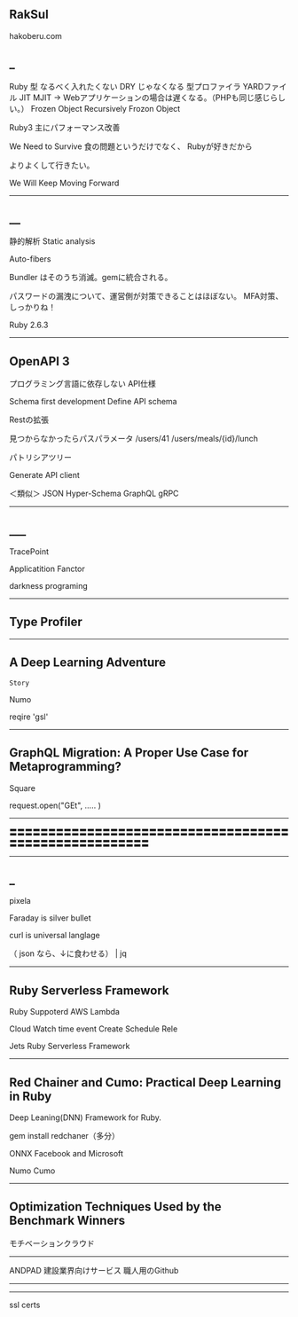 ## RakSul
hakoberu.com



## _
Ruby 型
なるべく入れたくない
DRY じゃなくなる
型プロファイラ
YARDファイル
JIT
MJIT
 -> Webアプリケーションの場合は遅くなる。（PHPも同じ感じらしい。）
Frozen Object
Recursively Frozon Object


Ruby3
主にパフォーマンス改善


We Need to Survive
食の問題というだけでなく、
Rubyが好きだから

よりよくして行きたい。

We Will Keep Moving Forward

____________________________________________________________________________________
## __

静的解析
Static analysis

Auto-fibers

Bundler はそのうち消滅。gemに統合される。

パスワードの漏洩について、運営側が対策できることはほぼない。
MFA対策、しっかりね！




Ruby 2.6.3

____________________________________________________________________________________
## OpenAPI 3
プログラミング言語に依存しない API仕様

Schema first development
  Define API schema

Restの拡張


見つからなかったらパスパラメータ
/users/41
/users/meals/{id}/lunch

パトリシアツリー


Generate API client


＜類似＞
JSON Hyper-Schema
GraphQL
gRPC


____________________________________________________________________________________
## ___

TracePoint

Applicatition Fanctor


darkness programing


____________________________________________________________________________________
## Type Profiler






____________________________________________________________________________________
## A Deep Learning Adventure

    Story


Numo


reqire 'gsl'



____________________________________________________________________________________
## GraphQL Migration: A Proper Use Case for Metaprogramming?

Square



request.open("GEt",
.....
)



____________________________________________________________________________________
〓〓〓〓〓〓〓〓〓〓〓〓〓〓〓〓〓〓〓〓〓〓〓〓〓〓〓〓〓〓〓〓〓〓〓〓〓〓〓〓〓〓〓〓〓〓〓〓〓〓〓〓〓〓
____________________________________________________________________________________
## _

pixela


Faraday is silver bullet


curl is universal langlage

（ json なら、↓に食わせる）
| jq


____________________________________________________________________________________
## Ruby Serverless Framework

Ruby Suppoterd AWS Lambda



Cloud Watch
  time event
  Create Schedule Rele


Jets
  Ruby Serverless Framework

____________________________________________________________________________________
## Red Chainer and Cumo: Practical Deep Learning in Ruby


Deep Leaning(DNN) Framework for Ruby.


gem install redchaner（多分）


ONNX
  Facebook and Microsoft


Numo
Cumo

____________________________________________________________________________________
## Optimization Techniques Used by the Benchmark Winners

モチベーションクラウド

-----------------------
ANDPAD
  建設業界向けサービス
  職人用のGithub

-----------------------




____________________________________________________________________________________

ssl certs





